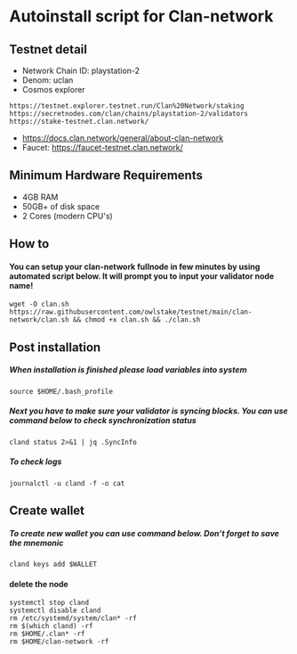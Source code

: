 # Autoinstall script for Clan-network
## Testnet detail
- Network Chain ID: playstation-2
- Denom: uclan
- Cosmos explorer
```
https://testnet.explorer.testnet.run/Clan%20Network/staking
https://secretnodes.com/clan/chains/playstation-2/validators
https://stake-testnet.clan.network/
```
- https://docs.clan.network/general/about-clan-network
- Faucet: https://faucet-testnet.clan.network/
## Minimum Hardware Requirements
- 4GB RAM
- 50GB+ of disk space
- 2 Cores (modern CPU's)
## How to
#### You can setup your clan-network fullnode in few minutes by using automated script below. It will prompt you to input your validator node name!
```
wget -O clan.sh https://raw.githubusercontent.com/owlstake/testnet/main/clan-network/clan.sh && chmod +x clan.sh && ./clan.sh
```
## Post installation
##### When installation is finished please load variables into system
```
source $HOME/.bash_profile
```
##### Next you have to make sure your validator is syncing blocks. You can use command below to check synchronization status
```
cland status 2>&1 | jq .SyncInfo
```
##### To check logs
```
journalctl -u cland -f -o cat
```
## Create wallet
##### To create new wallet you can use command below. Don’t forget to save the mnemonic
```
cland keys add $WALLET
```
#### delete the node
```
systemctl stop cland
systemctl disable cland
rm /etc/systemd/system/clan* -rf
rm $(which cland) -rf
rm $HOME/.clan* -rf
rm $HOME/clan-network -rf
```

